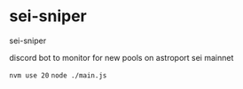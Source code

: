# sei-sniper
sei-sniper

discord bot to monitor for new pools on astroport sei mainnet

`nvm use 20`
`node ./main.js`
